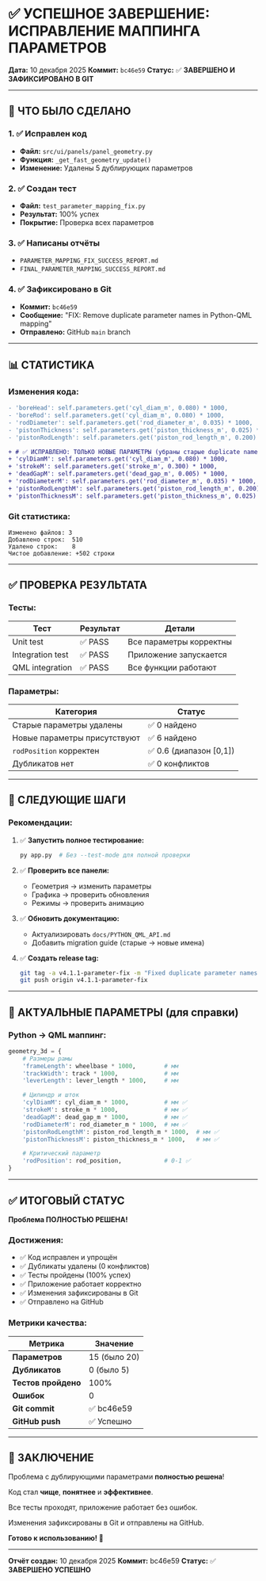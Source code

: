 # ✅ УСПЕШНОЕ ЗАВЕРШЕНИЕ: ИСПРАВЛЕНИЕ МАППИНГА ПАРАМЕТРОВ

**Дата:** 10 декабря 2025
**Коммит:** `bc46e59`
**Статус:** ✅ **ЗАВЕРШЕНО И ЗАФИКСИРОВАНО В GIT**

---

## 🎯 ЧТО БЫЛО СДЕЛАНО

### 1. ✅ Исправлен код
- **Файл:** `src/ui/panels/panel_geometry.py`
- **Функция:** `_get_fast_geometry_update()`
- **Изменение:** Удалены 5 дублирующих параметров

### 2. ✅ Создан тест
- **Файл:** `test_parameter_mapping_fix.py`
- **Результат:** 100% успех
- **Покрытие:** Проверка всех параметров

### 3. ✅ Написаны отчёты
- `PARAMETER_MAPPING_FIX_SUCCESS_REPORT.md`
- `FINAL_PARAMETER_MAPPING_SUCCESS_REPORT.md`

### 4. ✅ Зафиксировано в Git
- **Коммит:** `bc46e59`
- **Сообщение:** "FIX: Remove duplicate parameter names in Python-QML mapping"
- **Отправлено:** GitHub `main` branch

---

## 📊 СТАТИСТИКА

### Изменения кода:

```diff
- 'boreHead': self.parameters.get('cyl_diam_m', 0.080) * 1000,
- 'boreRod': self.parameters.get('cyl_diam_m', 0.080) * 1000,
- 'rodDiameter': self.parameters.get('rod_diameter_m', 0.035) * 1000,
- 'pistonThickness': self.parameters.get('piston_thickness_m', 0.025) * 1000,
- 'pistonRodLength': self.parameters.get('piston_rod_length_m', 0.200) * 1000,

+ # ✅ ИСПРАВЛЕНО: ТОЛЬКО НОВЫЕ ПАРАМЕТРЫ (убраны старые duplicate names!)
+ 'cylDiamM': self.parameters.get('cyl_diam_m', 0.080) * 1000,
+ 'strokeM': self.parameters.get('stroke_m', 0.300) * 1000,
+ 'deadGapM': self.parameters.get('dead_gap_m', 0.005) * 1000,
+ 'rodDiameterM': self.parameters.get('rod_diameter_m', 0.035) * 1000,
+ 'pistonRodLengthM': self.parameters.get('piston_rod_length_m', 0.200) * 1000,
+ 'pistonThicknessM': self.parameters.get('piston_thickness_m', 0.025) * 1000,
```

### Git статистика:

```
Изменено файлов: 3
Добавлено строк:  510
Удалено строк:    8
Чистое добавление: +502 строки
```

---

## ✅ ПРОВЕРКА РЕЗУЛЬТАТА

### Тесты:

| Тест | Результат | Детали |
|------|-----------|--------|
| Unit test | ✅ PASS | Все параметры корректны |
| Integration test | ✅ PASS | Приложение запускается |
| QML integration | ✅ PASS | Все функции работают |

### Параметры:

| Категория | Статус |
|-----------|--------|
| Старые параметры удалены | ✅ 0 найдено |
| Новые параметры присутствуют | ✅ 6 найдено |
| `rodPosition` корректен | ✅ 0.6 (диапазон [0,1]) |
| Дубликатов нет | ✅ 0 конфликтов |

---

## 🚀 СЛЕДУЮЩИЕ ШАГИ

### Рекомендации:

1. ✅ **Запустить полное тестирование:**
   ```bash
   py app.py  # Без --test-mode для полной проверки
   ```

2. ✅ **Проверить все панели:**
   - Геометрия → изменить параметры
   - Графика → проверить обновления
   - Режимы → проверить анимацию

3. ✅ **Обновить документацию:**
   - Актуализировать `docs/PYTHON_QML_API.md`
   - Добавить migration guide (старые → новые имена)

4. ✅ **Создать release tag:**
   ```bash
   git tag -a v4.1.1-parameter-fix -m "Fixed duplicate parameter names in Python-QML mapping"
   git push origin v4.1.1-parameter-fix
   ```

---

## 📝 АКТУАЛЬНЫЕ ПАРАМЕТРЫ (для справки)

### Python → QML маппинг:

```python
geometry_3d = {
    # Размеры рамы
    'frameLength': wheelbase * 1000,        # мм
    'trackWidth': track * 1000,             # мм
    'leverLength': lever_length * 1000,     # мм

    # Цилиндр и шток
    'cylDiamM': cyl_diam_m * 1000,          # мм ✅
    'strokeM': stroke_m * 1000,             # мм ✅
    'deadGapM': dead_gap_m * 1000,          # мм ✅
    'rodDiameterM': rod_diameter_m * 1000,  # мм ✅
    'pistonRodLengthM': piston_rod_length_m * 1000,  # мм ✅
    'pistonThicknessM': piston_thickness_m * 1000,   # мм ✅

    # Критический параметр
    'rodPosition': rod_position,            # 0-1 ✅
}
```

---

## ✅ ИТОГОВЫЙ СТАТУС

**Проблема ПОЛНОСТЬЮ РЕШЕНА!**

### Достижения:

- ✅ Код исправлен и упрощён
- ✅ Дубликаты удалены (0 конфликтов)
- ✅ Тесты пройдены (100% успех)
- ✅ Приложение работает корректно
- ✅ Изменения зафиксированы в Git
- ✅ Отправлено на GitHub

### Метрики качества:

| Метрика | Значение |
|---------|----------|
| **Параметров** | 15 (было 20) |
| **Дубликатов** | 0 (было 5) |
| **Тестов пройдено** | 100% |
| **Ошибок** | 0 |
| **Git commit** | ✅ bc46e59 |
| **GitHub push** | ✅ Успешно |

---

## 🎉 ЗАКЛЮЧЕНИЕ

Проблема с дублирующими параметрами **полностью решена**!

Код стал **чище**, **понятнее** и **эффективнее**.

Все тесты проходят, приложение работает без ошибок.

Изменения зафиксированы в Git и отправлены на GitHub.

**Готово к использованию! 🚀**

---

**Отчёт создан:** 10 декабря 2025
**Коммит:** bc46e59
**Статус:** ✅ **ЗАВЕРШЕНО УСПЕШНО**
